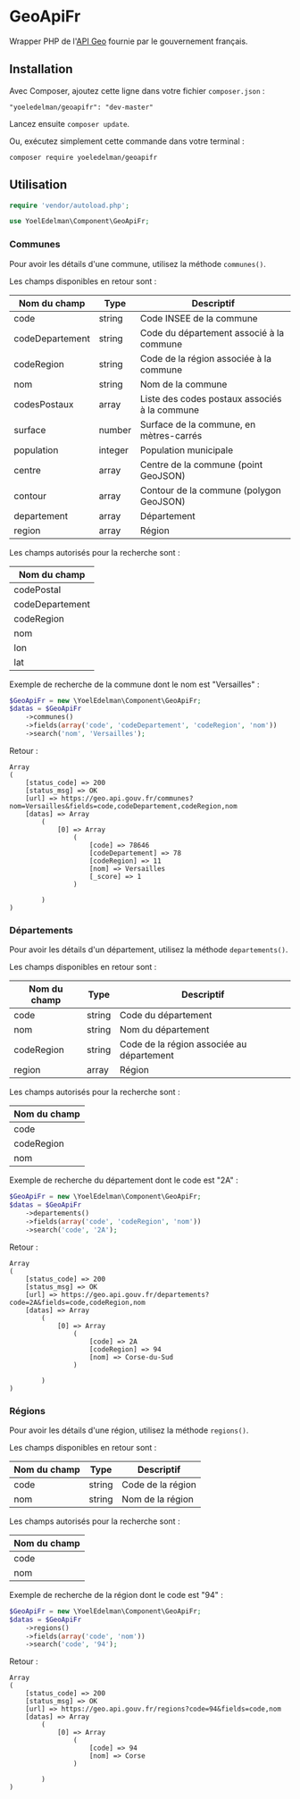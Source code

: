 # GeoApiFr

Wrapper PHP de l'[API Geo](https://api.gouv.fr/api/api-geo.html) fournie par le gouvernement français.


## Installation

Avec Composer, ajoutez cette ligne dans votre fichier `composer.json` :

    "yoeledelman/geoapifr": "dev-master"

Lancez ensuite `composer update`.

Ou, exécutez simplement cette commande dans votre terminal :

    composer require yoeledelman/geoapifr


## Utilisation

```php
require 'vendor/autoload.php';

use YoelEdelman\Component\GeoApiFr;
```


### Communes

Pour avoir les détails d'une commune, utilisez la méthode `communes()`.

Les champs disponibles en retour sont :

| Nom du champ | Type | Descriptif |
| --- | --- | --- |
| code | string | Code INSEE de la commune |
| codeDepartement | string | Code du département associé à la commune |
| codeRegion | string | Code de la région associée à la commune |
| nom | string | Nom de la commune |
| codesPostaux | array | Liste des codes postaux associés à la commune |
| surface | number | Surface de la commune, en mètres-carrés |
| population | integer | Population municipale |
| centre | array | Centre de la commune (point GeoJSON) |
| contour | array | Contour de la commune (polygon GeoJSON) |
| departement | array | Département |
| region | array | Région |

Les champs autorisés pour la recherche sont :

| Nom du champ |
| --- |
| codePostal |
| codeDepartement |
| codeRegion |
| nom |
| lon |
| lat |

Exemple de recherche de la commune dont le nom est "Versailles" :

```php
$GeoApiFr = new \YoelEdelman\Component\GeoApiFr;
$datas = $GeoApiFr
    ->communes()
    ->fields(array('code', 'codeDepartement', 'codeRegion', 'nom'))
    ->search('nom', 'Versailles');
```

Retour :

    Array
    (
        [status_code] => 200
        [status_msg] => OK
        [url] => https://geo.api.gouv.fr/communes?nom=Versailles&fields=code,codeDepartement,codeRegion,nom
        [datas] => Array
            (
                [0] => Array
                    (
                        [code] => 78646
                        [codeDepartement] => 78
                        [codeRegion] => 11
                        [nom] => Versailles
                        [_score] => 1
                    )

            )
    )


### Départements

Pour avoir les détails d'un département, utilisez la méthode `departements()`.

Les champs disponibles en retour sont :

| Nom du champ | Type | Descriptif |
| --- | --- | --- |
| code | string | Code du département |
| nom | string | Nom du département |
| codeRegion | string | Code de la région associée au département |
| region | array | Région |

Les champs autorisés pour la recherche sont :

| Nom du champ |
| --- |
| code |
| codeRegion |
| nom |

Exemple de recherche du département dont le code est "2A" :

```php
$GeoApiFr = new \YoelEdelman\Component\GeoApiFr;
$datas = $GeoApiFr
    ->departements()
    ->fields(array('code', 'codeRegion', 'nom'))
    ->search('code', '2A');
```

Retour :

    Array
    (
        [status_code] => 200
        [status_msg] => OK
        [url] => https://geo.api.gouv.fr/departements?code=2A&fields=code,codeRegion,nom
        [datas] => Array
            (
                [0] => Array
                    (
                        [code] => 2A
                        [codeRegion] => 94
                        [nom] => Corse-du-Sud
                    )

            )
    )


### Régions

Pour avoir les détails d'une région, utilisez la méthode `regions()`.

Les champs disponibles en retour sont :

| Nom du champ | Type | Descriptif |
| --- | --- | --- |
| code | string | Code de la région |
| nom | string | Nom de la région |

Les champs autorisés pour la recherche sont :

| Nom du champ |
| --- |
| code |
| nom |

Exemple de recherche de la région dont le code est "94" :

```php
$GeoApiFr = new \YoelEdelman\Component\GeoApiFr;
$datas = $GeoApiFr
    ->regions()
    ->fields(array('code', 'nom'))
    ->search('code', '94');
```

Retour :

    Array
    (
        [status_code] => 200
        [status_msg] => OK
        [url] => https://geo.api.gouv.fr/regions?code=94&fields=code,nom
        [datas] => Array
            (
                [0] => Array
                    (
                        [code] => 94
                        [nom] => Corse
                    )

            )
    )

